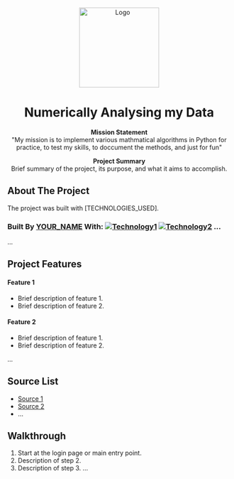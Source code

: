 <a name="readme-top"></a>

<!-- PROJECT LOGO -->
<br />
<div align="center">
  <a href="https://github.com/almsam/Numerical-Analysis-code.git">
    <img src="https://github.com/almsam/Numerical-Analysis-code/blob/main/images/logo.png" alt="Logo" width="180" height="180">
  </a>

<h1 align="center">Numerically Analysing my Data</h1>

<p align="center">
  <strong>Mission Statement</strong><br>
  "My mission is to implement various mathmatical algorithms in Python for practice, to test my skills, to doccument the methods, and just for fun"
</p>

<p align="center">
  <strong>Project Summary</strong><br>
  Brief summary of the project, its purpose, and what it aims to accomplish.
</p>

</div>

<!-- ABOUT THE PROJECT -->
## About The Project

The project was built with [TECHNOLOGIES_USED].

### Built By [YOUR_NAME](YOUR_PORTFOLIO_LINK) With: [![Technology1][Tech1]][Tech1-url] [![Technology2][Tech2]][Tech2-url] ...

[Tech1]: YOUR_SHIELD_URL_1
[Tech1-url]: YOUR_TECH_URL_1
[Tech2]: YOUR_SHIELD_URL_2
[Tech2-url]: YOUR_TECH_URL_2
...

<!-- FEATURES -->
## Project Features

#### Feature 1
- Brief description of feature 1.
- Brief description of feature 2.

#### Feature 2
- Brief description of feature 1.
- Brief description of feature 2.

...

<!-- SOURCE LIST -->
## Source List
- [Source 1](LINK_TO_SOURCE_1)
- [Source 2](LINK_TO_SOURCE_2)
- ...

<!-- WALKTHROUGH -->
## Walkthrough
1. Start at the login page or main entry point.
2. Description of step 2.
3. Description of step 3.
...

